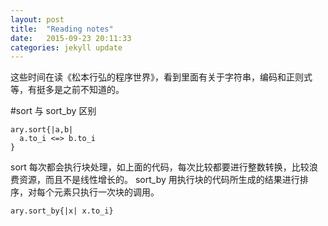 ```yaml
---
layout: post
title:  "Reading notes"
date:   2015-09-23 20:11:33
categories: jekyll update
---
```


这些时间在读《松本行弘的程序世界》，看到里面有关于字符串，编码和正则式等，有挺多是之前不知道的。

#sort 与 sort_by 区别
```
ary.sort{|a,b|
  a.to_i <=> b.to_i
}
```
sort 每次都会执行块处理，如上面的代码，每次比较都要进行整数转换，比较浪费资源，而且不是线性增长的。
sort_by 用执行块的代码所生成的结果进行排序，对每个元素只执行一次块的调用。
```
ary.sort_by{|x| x.to_i}
```
